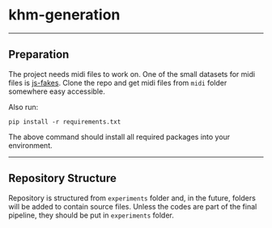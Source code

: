 # khm-generation

--------

## Preparation

The project needs midi files to work on. One of the small datasets for midi files is [js-fakes](https://github.com/omarperacha/js-fakes). 
Clone the repo and get midi files from `midi` folder somewhere easy accessible.

Also run:

`pip install -r requirements.txt`

The above command should install all required packages into your environment.

----------

## Repository Structure

Repository is structured from `experiments` folder and, in the future, folders will be added to contain source files. Unless the codes are part of the final pipeline, they should be put in `experiments` folder.
